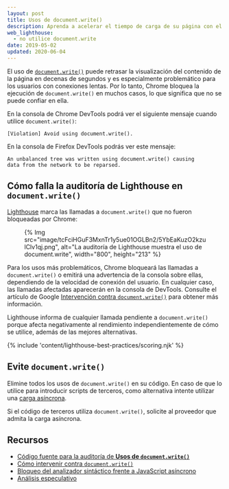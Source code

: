 ```yaml
---
layout: post
title: Usos de document.write()
description: Aprenda a acelerar el tiempo de carga de su página con el fin de evitar document.write().
web_lighthouse:
  - no utilice document.write
date: 2019-05-02
updated: 2020-06-04
---
```


El uso de [`document.write()`](https://developer.mozilla.org/docs/Web/API/Document/write) puede retrasar la visualización del contenido de la página en decenas de segundos y es especialmente problemático para los usuarios con conexiones lentas. Por lo tanto, Chrome bloquea la ejecución de `document.write()` en muchos casos, lo que significa que no se puede confiar en ella.

En la consola de Chrome DevTools podrá ver el siguiente mensaje cuando utilice `document.write()`:

```text
[Violation] Avoid using document.write().
```

En la consola de Firefox DevTools podrás ver este mensaje:

```text
An unbalanced tree was written using document.write() causing
data from the network to be reparsed.
```

## Cómo falla la auditoría de Lighthouse en `document.write()`

[Lighthouse](https://developers.google.com/web/tools/lighthouse/) marca las llamadas a `document.write()` que no fueron bloqueadas por Chrome:

<figure>{% Img src="image/tcFciHGuF3MxnTr1y5ue01OGLBn2/5YbEaKuzO2kzulClv1qj.png", alt="La auditoría de Lighthouse muestra el uso de document.write", width="800", height="213" %}</figure>

Para los usos más problemáticos, Chrome bloqueará las llamadas a `document.write()` o emitirá una advertencia de la consola sobre ellas, dependiendo de la velocidad de conexión del usuario. En cualquier caso, las llamadas afectadas aparecerán en la consola de DevTools. Consulte el artículo de Google <a href="https://developers.google.com/web/updates/2016/08/removing-document-write" data-md-type="link">Intervención contra `document.write()`</a> para obtener más información.

Lighthouse informa de cualquier llamada pendiente a `document.write()` porque afecta negativamente al rendimiento independientemente de cómo se utilice, además de las mejores alternativas.

{% include 'content/lighthouse-best-practices/scoring.njk' %}

## Evite `document.write()`

Elimine todos los usos de `document.write()` en su código. En caso de que lo utilice para introducir scripts de terceros, como alternativa intente utilizar una [carga asíncrona](/critical-rendering-path-adding-interactivity-with-javascript/#parser-blocking-versus-asynchronous-javascript).

Si el código de terceros utiliza `document.write()`, solicite al proveedor que admita la carga asíncrona.

## Recursos

- [Código fuente para la auditoría de **Usos de `document.write()`**](https://github.com/GoogleChrome/lighthouse/blob/master/lighthouse-core/audits/dobetterweb/no-document-write.js)
- [Cómo intervenir contra `document.write()`](https://developers.google.com/web/updates/2016/08/removing-document-write)
- [Bloqueo del analizador sintáctico frente a JavaScript asíncrono](/critical-rendering-path-adding-interactivity-with-javascript/#parser-blocking-versus-asynchronous-javascript)
- [Análisis especulativo](https://developer.mozilla.org/docs/Glossary/speculative_parsing)
